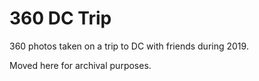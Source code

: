 # 360 DC Trip

360 photos taken on a trip to DC with friends during 2019.

Moved here for archival purposes.